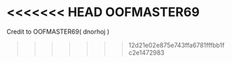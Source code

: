 <<<<<<< HEAD
OOFMASTER69
=======
Credit to OOFMASTER69( dnorhoj )
>>>>>>> 12d21e02e875e743ffa6781fffbb1fc2e1472983
